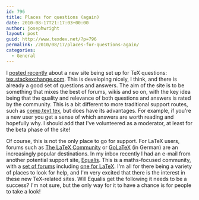```yaml
---
id: 796
title: Places for questions (again)
date: 2010-08-17T21:17:03+00:00
author: josephwright
layout: post
guid: http://www.texdev.net/?p=796
permalink: /2010/08/17/places-for-questions-again/
categories:
  - General
---
```

I [posted recently](/2010/08/02/a-new-place-for-tex-questions/) about a new site being set up for TeX questions: [tex.stackexchange.com](http://tex.stackexchange.com). This is developing nicely, I think, and there is already a good set of questions and answers. The aim of the site is to be something that mixes the best of forums, wikis and so on, with the key idea being that the quality and relevance of both questions and answers is rated by the community. This is a bit different to more traditional support routes, such as [comp.text.tex](http://groups.google.com/group/comp.text.tex/topics), but does have its advantages. For example, if you're a new user you get a sense of which answers are worth reading and hopefully why. I should add that I've volunteered as a moderator, at least for the beta phase of the site!

Of course, this is not the only place to go for support. For LaTeX users, forums such as [The LaTeX Community](http://www.latex-community.org/forum/) or [GoLaTeX](http://www.golatex.de/) (in German) are an increasingly popular destinations. In my inbox recently I had an e-mail from another potential support site, [Equalis](http://www.equalis.com/). This is a maths-focused community, with a [set of forums](http://www.equalis.com/forums/) including [one for LaTeX](http://www.equalis.com/forums/topics.asp?forum=95858&amp;). I'm all for there being a variety of places to look for help, and I'm very excited that there is the interest in these new TeX-related sites. Will Equalis get the following it needs to be a success? I'm not sure, but the only way for it to have a chance is for people to take a look!
